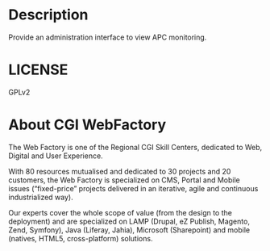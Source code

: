 Description
===========
Provide an administration interface to view APC monitoring.

LICENSE
=======
GPLv2

About CGI WebFactory
====================
The Web Factory is one of the Regional CGI Skill Centers, dedicated to Web, Digital and User Experience.

With 80 resources mutualised and dedicated to 30 projects and 20 customers, the Web Factory is specialized on CMS, Portal and Mobile issues (“fixed-price” projects delivered in an iterative, agile and continuous industrialized way).

Our experts cover the whole scope of value (from the design to the deployment) and are specialized on LAMP (Drupal, eZ Publish, Magento, Zend, Symfony), Java (Liferay, Jahia), Microsoft (Sharepoint) and mobile (natives, HTML5, cross-platform) solutions.
